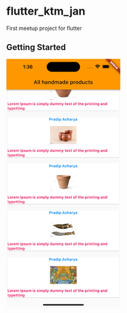 # flutter_ktm_jan

First meetup project for flutter

## Getting Started

<img src="assets/Simulator Screen Shot - iPhone 14 Pro Max - 2023-01-21 at 13.36.59.png" width="300">